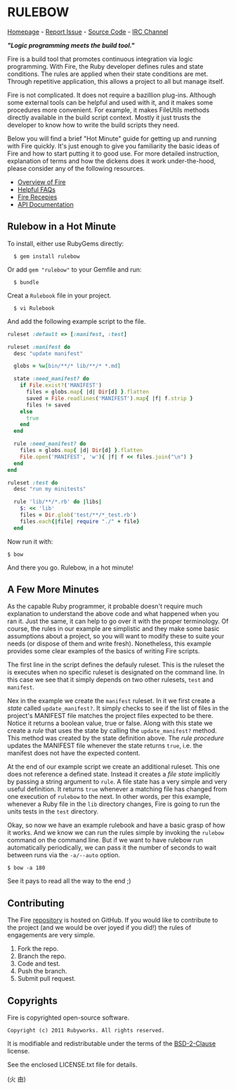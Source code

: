# RULEBOW

[Homepage](http://rubyworks.github.com/rulebow) -
[Report Issue](http://github.com/rubyworks/rulebow/issues) -
[Source Code](http://github.com/rubyworks/rulebow) -
[IRC Channel](http://chat.us.freenode.net/rubyworks)

***"Logic programming meets the build tool."***

Fire is a build tool that promotes continuous integration via logic
programming. With Fire, the Ruby developer defines rules and state
conditions. The rules are applied when their state conditions are
met. Through repetitive application, this allows a project to all
but manage itself.

Fire is not complicated. It does not require a bazillion plug-ins.
Although some external tools can be helpful and used with it, and
it makes some procedures more convenient. For example, it makes
FileUtils methods directly available in the build script context.
Mostly it just trusts the developer to know how to write the build
scripts they need.

Below you will find a brief "Hot Minute" guide for getting up and
running with Fire quickly. It's just enough to give you familiarity
the basic ideas of Fire and how to start putting it to good use.
For more detailed instruction, explanation of terms and how the
dickens does it work under-the-hood, please consider any of the
following resources.

* [Overview of Fire](https://github.com/rubyworks/rulebow/wiki/Overview-of-Fire)
* [Helpful FAQs](https://github.com/rubyworks/rulebow/wiki/FAQ)
* [Fire Recepies](https://github.com/rubyworks/rulebow/wiki/Fire-Recipes)
* [API Documentation](http://rubydoc.info/gems/rulebow/frames)


## Rulebow in a Hot Minute

To install, either use RubyGems directly:

```
  $ gem install rulebow
```

Or add `gem "rulebow"` to your Gemfile and run:

```
  $ bundle
```

Creat a `Rulebook` file in your project.

```
  $ vi Rulebook
```

And add the following example script to the file.

```ruby
ruleset :default => [:manifest, :test]

ruleset :manifest do
  desc "update manifest"

  globs = %w[bin/**/* lib/**/* *.md]

  state :need_manifest? do
    if File.exist?('MANIFEST')
      files = globs.map{ |d| Dir[d] }.flatten
      saved = File.readlines('MANIFEST').map{ |f| f.strip }
      files != saved
    else
      true
    end
  end

  rule :need_manifest? do
    files = globs.map{ |d| Dir[d] }.flatten
    File.open('MANIFEST', 'w'){ |f| f << files.join("\n") }
  end
end

ruleset :test do
  desc "run my minitests"

  rule 'lib/**/*.rb' do |libs|
    $: << 'lib'
    files = Dir.glob('test/**/*_test.rb') 
    files.each{|file| require "./" + file}
  end
```

Now run it with:

    $ bow

And there you go. Rulebow, in a hot minute!


## A Few More Minutes

As the capable Ruby programmer, it probable doesn't require much explanation
to understand the above code and what happened when you ran it. Just the
same, it can help to go over it with the proper terminology. Of course,
the rules in our example are simplistic and they make some basic
assumptions about a project, so you will want to modify these to suite your
needs (or dispose of them and write fresh). Nonetheless, this example
provides some clear examples of the basics of writing Fire scripts.

The first line in the script defines the defauly ruleset. This is the
ruleset the is executes when no specific ruleset is designated on
the command line. In this case we see that it simply depends on two
other rulesets, `test` and `manifest`.

Nex in the example we create the `manifest` ruleset. In it we first
create a *state* called `update_manifest?`. It simply checks to see
if the list of files in the project's MANIFEST file matches the project
files expected to be there. Notice it returns a boolean value, true or
false. Along with this state we create a *rule* that uses the state by
calling the `update_manifest?` method. This method was created by the
state definition above. The *rule procedure* updates the MANIFEST file
whenever the state returns `true`, i.e. the manifest does not have the
expected content.

At the end of our example script we create an additional ruleset. This
one does not reference a defined state. Instead it creates a *file state*
implicitly by passing a string argument to `rule`. A file state has a
very simple and very useful definition. It returns `true` whenever a
matching file has changed from one execution of `rulebow` to the next.
In other words, per this example, whenever a Ruby file in the `lib` 
directory changes, Fire is going to run the units tests in the `test` 
directory.

Okay, so now we have an example rulebook and have a basic grasp of
how it works. And we know we can run the rules simple by invoking the
`rulebow` command on the command line. But if we want to have rulebow run
automatically periodically, we can pass it the number of seconds to
wait between runs via the `-a/--auto` option.

    $ bow -a 180

See it pays to read all the way to the end ;)


## Contributing

The Fire [repository](http://github.com/rubyworks/rulebow) is hosted on GitHub.
If you would like to contribute to the project (and we would be over joyed
if you did!) the rules of engagements are very simple.

1. Fork the repo.
2. Branch the repo.
3. Code and test.
4. Push the branch.
4. Submit pull request.


## Copyrights

Fire is copyrighted open-source software.

    Copyright (c) 2011 Rubyworks. All rights reserved.

It is modifiable and redistributable under the terms of the
[BSD-2-Clause](http::/spdx.org/licenses/BSD-2-Clause) license.

See the enclosed LICENSE.txt file for details.

(火 由)
